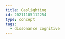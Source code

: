 ```yaml
---
title: Gaslighting
id: 20211105112254
type: concept
tags:
  - dissonance cognitive
---
```


